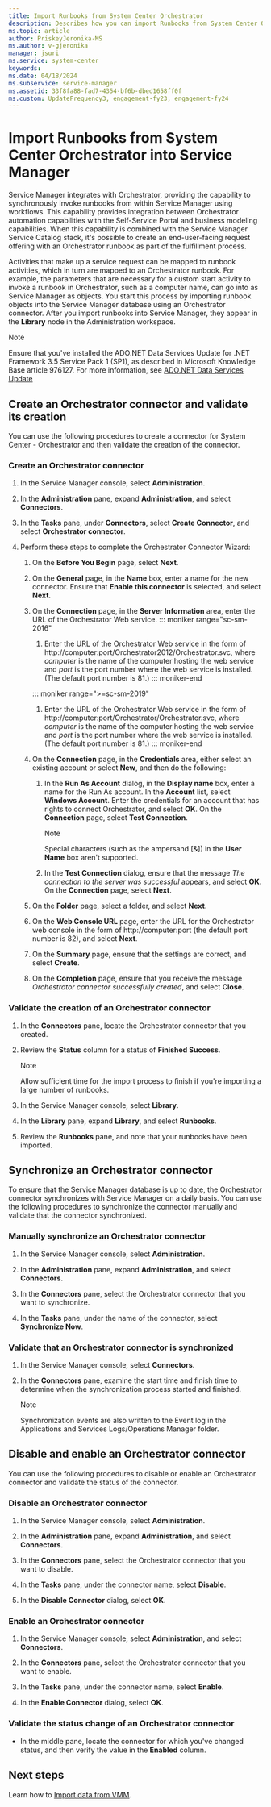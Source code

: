 ```yaml
---
title: Import Runbooks from System Center Orchestrator
description: Describes how you can import Runbooks from System Center Orchestrator into Service Manager.
ms.topic: article
author: PriskeyJeronika-MS
ms.author: v-gjeronika
manager: jsuri
ms.service: system-center
keywords:
ms.date: 04/18/2024
ms.subservice: service-manager
ms.assetid: 33f8fa88-fad7-4354-bf6b-dbed1658ff0f
ms.custom: UpdateFrequency3, engagement-fy23, engagement-fy24
---
```


# Import Runbooks from System Center Orchestrator into Service Manager



Service Manager integrates with Orchestrator, providing the capability to synchronously invoke runbooks from within Service Manager using workflows. This capability provides integration between Orchestrator automation capabilities with the Self-Service Portal and business modeling capabilities. When this capability is combined with the Service Manager Service Catalog stack, it's possible to create an end-user-facing request offering with an Orchestrator runbook as part of the fulfillment process.

Activities that make up a service request can be mapped to runbook activities, which in turn are mapped to an Orchestrator runbook. For example, the parameters that are necessary for a custom start activity to invoke a runbook in Orchestrator, such as a computer name, can go into as Service Manager as objects. You start this process by importing runbook objects into the Service Manager database using an Orchestrator connector. After you import runbooks into Service Manager, they appear in the **Library** node in the Administration workspace.

> [!NOTE]
> Ensure that you've installed the ADO.NET Data Services Update for .NET Framework 3.5 Service Pack 1 (SP1), as described in Microsoft Knowledge Base article 976127. For more information, see [ADO.NET Data Services Update](https://support.microsoft.com/topic/description-of-the-ado-net-data-services-update-for-net-framework-3-5-sp1-for-windows-server-2003-windows-xp-windows-vista-and-windows-server-2008-may-7-2010-e525c2b3-249c-7d66-3cb2-c029c786c745)

## Create an Orchestrator connector and validate its creation

You can use the following procedures to create a connector for System Center - Orchestrator and then validate the creation of the connector.

### Create an Orchestrator connector

1. In the Service Manager console, select **Administration**.

2. In the **Administration** pane, expand **Administration**, and select **Connectors**.

3. In the **Tasks** pane, under **Connectors**, select **Create Connector**, and select **Orchestrator connector**.

4. Perform these steps to complete the Orchestrator Connector Wizard:

   1. On the **Before You Begin** page, select **Next**.

   2. On the **General** page, in the **Name** box, enter a name for the new connector. Ensure that **Enable this connector** is selected, and select **Next**.

   3. On the **Connection** page, in the **Server Information** area, enter the URL of the Orchestrator Web service.
      ::: moniker range="sc-sm-2016"

      1. Enter the URL of the Orchestrator Web service in the form of http://computer:port/Orchestrator2012/Orchestrator.svc, where *computer* is the name of the computer hosting the web service and *port* is the port number where the web service is installed. (The default port number is 81.)
      ::: moniker-end

      ::: moniker range=">=sc-sm-2019"

      1. Enter the URL of the Orchestrator Web service in the form of http://computer:port/Orchestrator/Orchestrator.svc, where *computer* is the name of the computer hosting the web service and *port* is the port number where the web service is installed. (The default port number is 81.)
      ::: moniker-end


   4. On the **Connection** page, in the **Credentials** area, either select an existing account or select **New**, and then do the following:

      1.  In the **Run As Account** dialog, in the **Display name** box, enter a name for the Run As account. In the **Account** list, select **Windows Account**. Enter the credentials for an account that has rights to connect Orchestrator, and select **OK**. On the **Connection** page, select **Test Connection**.

          > [!NOTE]
          > Special characters (such as the ampersand [&]) in the **User Name** box aren't supported.

      2.  In the **Test Connection** dialog, ensure that the message *The connection to the server was successful* appears, and select **OK**. On the **Connection** page, select **Next**.

   5. On the **Folder** page, select a folder, and select **Next**.

   6. On the **Web Console URL** page, enter the URL for the Orchestrator web console in the form of http://computer:port (the default port number is 82), and select **Next**.

   7. On the **Summary** page, ensure that the settings are correct, and select **Create**.

   8. On the **Completion** page, ensure that you receive the message *Orchestrator connector successfully created*, and select **Close**.

### Validate the creation of an Orchestrator connector

1.  In the **Connectors** pane, locate the Orchestrator connector that you created.

2.  Review the **Status** column for a status of **Finished Success**.

    > [!NOTE]
    > Allow sufficient time for the import process to finish if you're importing a large number of runbooks.

3.  In the Service Manager console, select **Library**.

4.  In the **Library** pane, expand **Library**, and select **Runbooks**.

5.  Review the **Runbooks** pane, and note that your runbooks have been imported.


## Synchronize an Orchestrator connector

To ensure that the Service Manager database is up to date, the Orchestrator connector synchronizes with Service Manager on a daily basis. You can use the following procedures to synchronize the connector manually and validate that the connector synchronized.

### Manually synchronize an Orchestrator connector

1.  In the Service Manager console, select **Administration**.

2.  In the **Administration** pane, expand **Administration**, and select **Connectors**.

3.  In the **Connectors** pane, select the Orchestrator connector that you want to synchronize.

4.  In the **Tasks** pane, under the name of the connector, select **Synchronize Now**.

### Validate that an Orchestrator connector is synchronized

1.  In the Service Manager console, select **Connectors**.

2.  In the **Connectors** pane, examine the start time and finish time to determine when the synchronization process started and finished.

    > [!NOTE]
    > Synchronization events are also written to the Event log in the Applications and Services Logs/Operations Manager folder.


## Disable and enable an Orchestrator connector

You can use the following procedures to disable or enable an Orchestrator connector and validate the status of the connector.

### Disable an Orchestrator connector

1.  In the Service Manager console, select **Administration**.

2.  In the **Administration** pane, expand **Administration**, and select **Connectors**.

3.  In the **Connectors** pane, select the Orchestrator connector that you want to disable.

4.  In the **Tasks** pane, under the connector name, select **Disable**.

5.  In the **Disable Connector** dialog, select **OK**.

### Enable an Orchestrator connector

1.  In the Service Manager console, select **Administration**, and select **Connectors**.

2.  In the **Connectors** pane, select the Orchestrator connector that you want to enable.

3.  In the **Tasks** pane, under the connector name, select **Enable**.

4.  In the **Enable Connector** dialog, select **OK**.

### Validate the status change of an Orchestrator connector

- In the middle pane, locate the connector for which you've changed status, and then verify the value in the **Enabled** column.

## Next steps

Learn how to [Import data from VMM](import-data-vmm.md).
